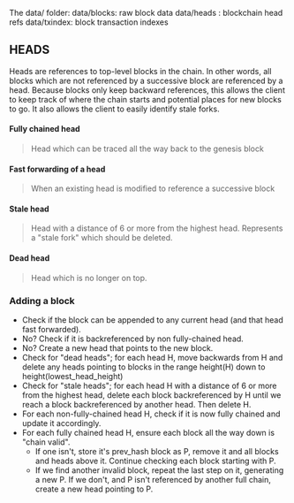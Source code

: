The data/ folder:
data/blocks: raw block data
data/heads : blockchain head refs
data/txindex: block transaction indexes



## HEADS
Heads are references to top-level blocks in the chain. In other words, all blocks which are not referenced by a successive block are referenced by a head. Because blocks only keep backward references, this allows the client to keep track of where the chain starts and potential places for new blocks to go. It also allows the client to easily identify stale forks.

#### Fully chained head
> Head which can be traced all the way back to the genesis block
#### Fast forwarding of a head
> When an existing head is modified to reference a successive block
#### Stale head
> Head with a distance of 6 or more from the highest head. Represents a "stale fork" which should be deleted.
#### Dead head
> Head which is no longer on top.

### Adding a block
* Check if the block can be appended to any current head (and that head fast forwarded). 
* No? Check if it is backreferenced by non fully-chained head. 
* No? Create a new head that points to the new block.
* Check for "dead heads"; for each head H, move backwards from H and delete any heads pointing to blocks in the range height(H) down to height(lowest_head_height)
* Check for "stale heads"; for each head H with a distance of 6 or more from the highest head, delete each block backreferenced by H until we reach a block backreferenced by another head. Then delete H.
* For each non-fully-chained head H, check if it is now fully chained and update it accordingly.
* For each fully chained head H, ensure each block all the way down is "chain valid".
  * If one isn't, store it's prev_hash block as P, remove it and all blocks and heads above it. Continue checking each block starting with P.
  * If we find another invalid block, repeat the last step on it, generating a new P. If we don't, and P isn't referenced by another full chain, create a new head pointing to P.
